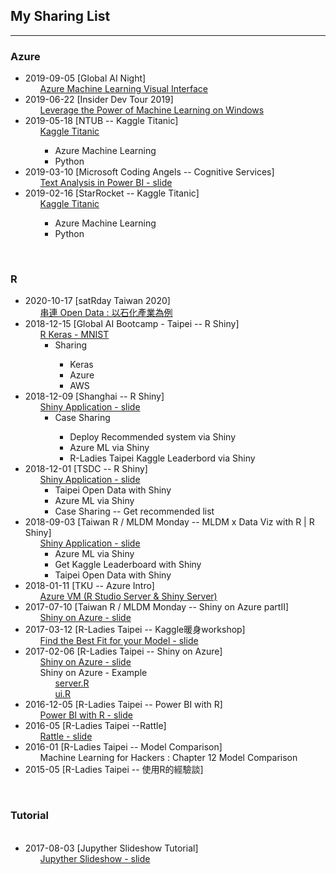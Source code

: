 <p>
<h2> My Sharing List </h2>
</p>   
<hr size="1">

<h3> Azure </h3>
<ul>
   <li> 2019-09-05 [Global AI Night]
        <ul class="task-list">
            <li> <a href="https://github.com/kristenchan/Sharing/blob/master/Global_AI_Night.pdf" target="_blank"> Azure Machine Learning Visual Interface </a> </li>
        </ul>
   </li>
   <li> 2019-06-22 [Insider Dev Tour 2019]
        <ul class="task-list">
            <li> <a href="https://github.com/kristenchan/Sharing/blob/master/IDT-2019-Leverage-the-Power-of-Machine-Learning-on-Windows-Kristen.pdf" target="_blank"> Leverage the Power of Machine Learning on Windows </a> </li>
        </ul>
   </li>
   <li> 2019-05-18 [NTUB -- Kaggle Titanic]
        <ul class="task-list">
            <li> <a href="https://github.com/kristenchan/Sharing/blob/master/Kaggle_Titanic/Kaggle_Titanic_NTUB.pdf" target="_blank"> Kaggle Titanic </a> </li>
           <ul>
              <li>Azure Machine Learning</li>
              <li>Python</li>
           </ul>
        </ul>
   </li>
   <li> 2019-03-10 [Microsoft Coding Angels -- Cognitive Services]
        <ul class="task-list">
            <li> <a href="https://github.com/kristenchan/Sharing/blob/master/CognitiveServices_PowerBI.pdf" target="_blank"> Text Analysis in Power BI - slide </a> </li>
        </ul>
   </li>
   <li> 2019-02-16 [StarRocket -- Kaggle Titanic]
        <ul class="task-list">
            <li> <a href="https://github.com/kristenchan/Sharing/tree/master/Kaggle_Titanic" target="_blank"> Kaggle Titanic </a> </li>
            <ul>
              <li>Azure Machine Learning</li>
              <li>Python</li>
            </ul>
        </ul>
   </li>
</ul>

<br>
<h3> R </h3>
<ul>
    <li> 2020-10-17 [satRday Taiwan 2020]
            <ul class="task-list">
                <li> <a href="https://github.com/kristenchan/Sharing/blob/master/satRday_R_plumber_onAzure/satRday_R_plumber_onAzure.pdf" target="_blank"> 串連 Open Data : 以石化產業為例  </a> 
                </li>
            </ul>
    </li>  
    <li> 2018-12-15 [Global AI Bootcamp - Taipei -- R Shiny]
            <ul class="task-list">
                <li> <a href="https://github.com/kristenchan/Sharing/blob/master/Keras_Shiny_MNIST.pdf" target="_blank"> R Keras - MNIST  </a> 
                    <ul>
                        <li>Sharing</li>
                            <ul>
                                    <li>Keras</li>
                                    <li>Azure</li>
                                    <li>AWS</li>
                            </ul>
                    </ul>
                </li>
            </ul>
    </li>
    <li> 2018-12-09 [Shanghai -- R Shiny]
            <ul class="task-list">
                <li> <a href="https://github.com/kristenchan/Sharing/blob/master/ShinyApplication_Sharing_Shanghai.pdf" target="_blank"> Shiny Application - slide </a> 
                    <ul>
                        <li>Case Sharing</li>
                            <ul>
                                    <li>Deploy Recommended system via Shiny</li>
                                    <li>Azure ML via Shiny</li>
                                    <li>R-Ladies Taipei Kaggle Leaderbord via Shiny</li>
                            </ul>
                    </ul>
                </li>
            </ul>
    </li>
    <li> 2018-12-01 [TSDC -- R Shiny]
            <ul class="task-list">
                <li> <a href="https://github.com/kristenchan/Sharing/blob/master/ShinyApplication_TSDC.pdf" target="_blank"> Shiny Application - slide </a> 
                    <ul>
                        <li>Taipei Open Data with Shiny</li>
                        <li>Azure ML via Shiny</li>
                        <li>Case Sharing -- Get recommended list</li>
                    </ul>
                </li>
            </ul>
    </li>
    <li> 2018-09-03 [Taiwan R / MLDM Monday -- MLDM x Data Viz with R | R Shiny]
            <ul class="task-list">
                <li> <a href="https://github.com/kristenchan/Sharing/blob/master/ShinyApplication_Sharing_MLDM.pdf" target="_blank"> Shiny Application - slide </a> 
                    <ul>
                        <li>Azure ML via Shiny</li>
                        <li>Get Kaggle Leaderboard with Shiny</li>
                        <li>Taipei Open Data with Shiny</li>
                    </ul>
                </li>
            </ul>
    </li>
    <li> 2018-01-11 [TKU -- Azure Intro]
            <ul class="task-list">
                <li> <a href="https://github.com/kristenchan/Sharing/blob/master/AzureVM_RStudio_Shiny_Server.pdf" target="_blank"> Azure VM (R Studio Server & Shiny Server) </a> 
                </li>
            </ul>
    </li>
    <li> 2017-07-10 [Taiwan R / MLDM Monday -- Shiny on Azure partII]
            <ul class="task-list">
                <li> <a href="https://github.com/kristenchan/Sharing/blob/master/ShinyOnAzure_part2.pdf" target="_blank"> Shiny on Azure - slide </a> 
                </li>
            </ul>
    </li>
   <li> 2017-03-12 [R-Ladies Taipei -- Kaggle暖身workshop]
        <ul class="task-list">
            <li> <a href="https://github.com/kristenchan/Sharing/blob/master/Find%20the%20Best%20Fit%20for%20your%20Model.pdf" target="_blank"> Find the Best Fit for your Model - slide </a> 
            </li>
        </ul>
   </li>
   <li> 2017-02-06 [R-Ladies Taipei -- Shiny on Azure]
        <ul class="task-list">
            <li> <a href="https://github.com/kristenchan/RLadies/blob/master/ShinyOnAzure.pdf" target="_blank">Shiny on Azure - slide </a> 
            </li>
            <li> Shiny on Azure - Example 
                <ul class="task-list">
                    <li> <a href="https://github.com/kristenchan/RLadies/blob/master/ShinyOnAzure_example/server.R" target="_blank"> server.R </a> 
                    </li> 
                    <li> <a href="https://github.com/kristenchan/RLadies/blob/master/ShinyOnAzure_example/ui.R" target="_blank"> ui.R </a> 
                    </li> 
                </ul>
            </li>
        </ul> 
   </li>
   <li> 2016-12-05 [R-Ladies Taipei -- Power BI with R]
        <ul class="task-list">
            <li> <a href="https://github.com/kristenchan/Sharing/blob/master/PowerBIwithR.pdf" target="_blank"> Power BI with R - slide </a> 
            </li>
        </ul>
   </li>   
   <li> 2016-05 [R-Ladies Taipei --Rattle]
        <ul class="task-list">
            <li> <a href="https://github.com/rladiestaipei/R-Main-Panel/blob/master/2016/201605_Rattle.pdf" target="_blank"> Rattle - slide </a> 
            </li>
        </ul>
   </li>      
   <li> 2016-01 [R-Ladies Taipei -- Model Comparison]
        <ul class="task-list">
            <li> Machine Learning for Hackers : Chapter 12 Model Comparison
            </li>
        </ul>
   </li>   
   <li> 2015-05 [R-Ladies Taipei -- 使用R的經驗談]
   </li>    
</ul>

<br>
<h3> Tutorial </h3>
<ul>
   <li> 2017-08-03 [Jupyther Slideshow Tutorial]
        <ul class="task-list">
            <li> <a href="https://kristenchan.github.io/Sharing/Slideshow_Tutorial.slides.html" target="_blank"> Jupyther Slideshow - slide </a> </li>
        </ul>
   </li>
</ul>
